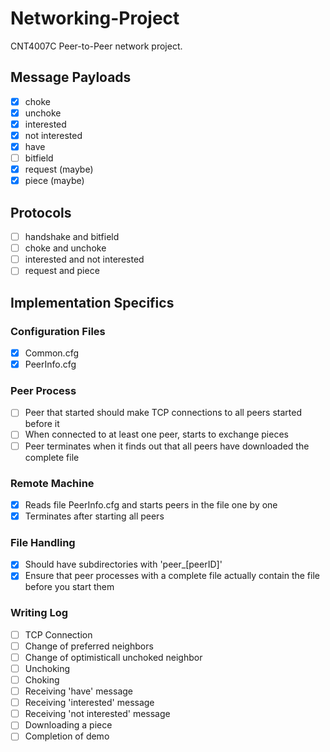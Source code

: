 # Networking-Project

CNT4007C Peer-to-Peer network project.

## Message Payloads
- [x] choke 
- [x] unchoke
- [x] interested
- [x] not interested
- [x] have
- [ ] bitfield
- [x] request (maybe)
- [x] piece (maybe)

## Protocols
- [ ] handshake and bitfield
- [ ] choke and unchoke
- [ ] interested and not interested
- [ ] request and piece

## Implementation Specifics
### Configuration Files
- [x] Common.cfg
- [x] PeerInfo.cfg

### Peer Process
- [ ] Peer that started should make TCP connections to all peers started before it
- [ ] When connected to at least one peer, starts to exchange pieces
- [ ] Peer terminates when it finds out that all peers have downloaded the complete file

### Remote Machine 
- [x] Reads file PeerInfo.cfg and starts peers in the file one by one
- [x] Terminates after starting all peers

### File Handling
- [x] Should have subdirectories with 'peer_[peerID]'
- [x] Ensure that peer processes with a complete file actually contain the file before you start them

### Writing Log
- [ ] TCP Connection
- [ ] Change of preferred neighbors
- [ ] Change of optimisticall unchoked neighbor
- [ ] Unchoking
- [ ] Choking
- [ ] Receiving 'have' message
- [ ] Receiving 'interested' message
- [ ] Receiving 'not interested' message
- [ ] Downloading a piece
- [ ] Completion of demo
